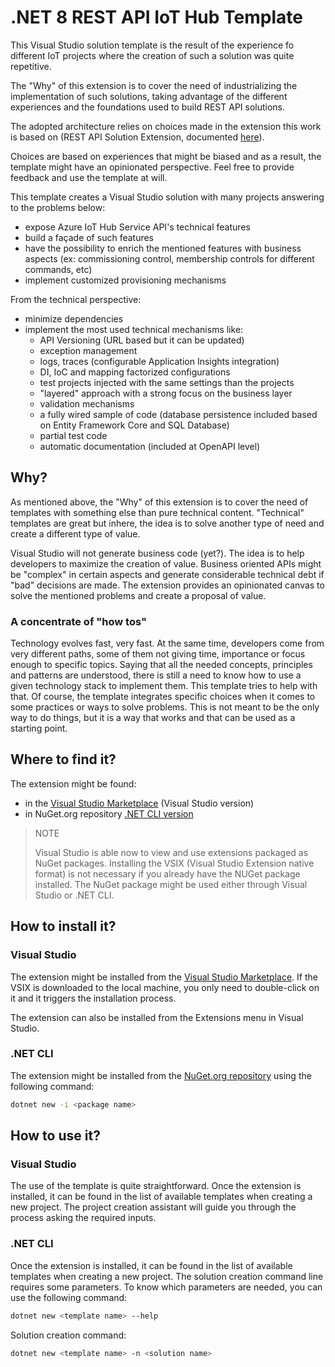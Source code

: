 # .NET 8 REST API IoT Hub Template

This Visual Studio solution template is the result of the experience fo different IoT projects where the creation of such a solution was quite repetitive.

The "Why" of this extension is to cover the need of industrializing the implementation of such solutions, taking advantage of the different experiences and the foundations used to build REST API solutions.

The adopted architecture relies on choices made in the extension this work is based on (REST API Solution Extension, documented [here](dotnet8-rest-api-template.md)).

Choices are based on experiences that might be biased and as a result, the template might have an opinionated perspective.
Feel free to provide feedback and use the template at will.

This template creates a Visual Studio solution with many projects answering to the problems below:
 - expose Azure IoT Hub Service API's technical features
 - build a façade of such features
 - have the possibility to enrich the mentioned features with business aspects (ex: commissioning control, membership controls for different commands, etc)
 - implement customized provisioning mechanisms

From the technical perspective:
 - minimize dependencies
 - implement the most used technical mechanisms like:
    - API Versioning (URL based but it can be updated)
    - exception management
    - logs, traces (configurable Application Insights integration)
    - DI, IoC and mapping factorized configurations
    - test projects injected with the same settings than the projects
    - "layered" approach with a strong focus on the business layer
    - validation mechanisms
    - a fully wired sample of code (database persistence included based on Entity Framework Core and SQL Database)
    - partial test code 
    - automatic documentation (included at OpenAPI level)
    


## Why?

As mentioned above, the "Why" of this extension is to cover the need of templates with something else than pure technical content. "Technical" templates are great but inhere, the idea is to solve another type of need and create a different type of value.

Visual Studio will not generate business code (yet?). The idea is to help developers to maximize the creation of value. Business oriented APIs might be "complex" in certain aspects and generate considerable technical debt if "bad" decisions are made. The extension provides an opinionated canvas to solve the mentioned problems and create a proposal of value.


### A concentrate of "how tos"

Technology evolves fast, very fast. At the same time, developers come from very different paths, some of them not giving time, importance or focus enough to specific topics. Saying that all the needed concepts, principles and patterns are understood, there is still a need to know how to use a given technology stack to implement them. This template tries to help with that.
Of course, the template integrates specific choices when it comes to some practices or ways to solve problems. This is not meant to be the only way to do things, but it is a way that works and that can be used as a starting point.

## Where to find it?

The extension might be found:
 - in the [Visual Studio Marketplace](https://marketplace.visualstudio.com/items?itemName=JonMikelInza.IoTHubDotNet8RESTAPITemplate?WT.mc_id=AZ-MVP-5004280) (Visual Studio version)
 - in NuGet.org repository [.NET CLI version](https://www.nuget.org/packages/JMI.DotNet8.IoTHub.REST.API.Template.CSharp/?WT.mc_id=AZ-MVP-5004280)

> NOTE
>
> Visual Studio is able now to view and use extensions packaged as NuGet packages. Installing the VSIX (Visual Studio Extension native format) is not necessary if you already have the NUGet package installed.
> The NuGet package might be used either through Visual Studio or .NET CLI.

## How to install it?

### Visual Studio

The extension might be installed from the [Visual Studio Marketplace](https://marketplace.visualstudio.com/items?itemName=JonMikelInza.IoTHubDotNet8RESTAPITemplate?WT.mc_id=AZ-MVP-5004280).
If the VSIX is downloaded to the local machine, you only need to double-click on it and it triggers the installation process.

The extension can also be installed from the Extensions menu in Visual Studio.

### .NET CLI

The extension might be installed from the [NuGet.org repository](https://www.nuget.org/packages/JMI.DotNet8.IoTHub.REST.API.Template.CSharp/?WT.mc_id=AZ-MVP-5004280) using the following command:

```bash
dotnet new -i <package name>
```

## How to use it?

### Visual Studio

The use of the template is quite straightforward.
Once the extension is installed, it can be found in the list of available templates when creating a new project.
The project creation assistant will guide you through the process asking the required inputs.
 
### .NET CLI

Once the extension is installed, it can be found in the list of available templates when creating a new project.
The solution creation command line requires some parameters.
To know which parameters are needed, you can use the following command:

```bash
dotnet new <template name> --help
```

Solution creation command:

```bash
dotnet new <template name> -n <solution name>
```